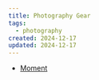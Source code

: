 ```yaml
---
title: Photography Gear
tags:
  - photography
created: 2024-12-17
updated: 2024-12-17
---
```


- [Moment](https://www.shopmoment.com)